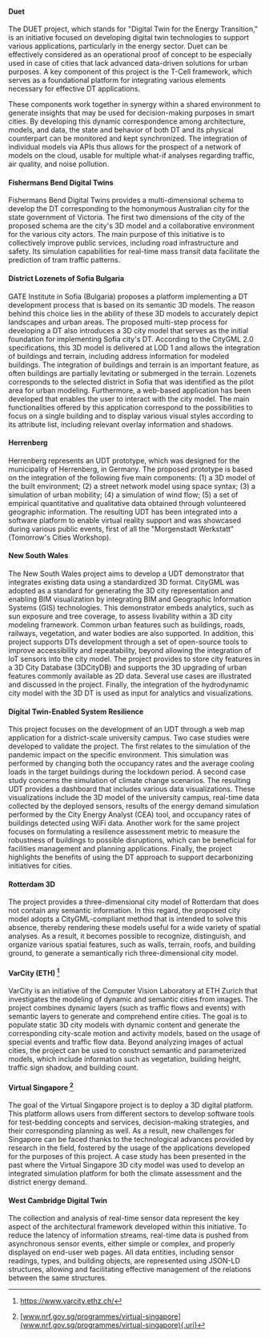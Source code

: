 #### **Duet** 
The DUET project, which stands for "Digital Twin for the Energy Transition," is an initiative focused on developing digital twin technologies to support various applications, particularly in the energy sector. Duet can be effectively considered as an operational proof of concept to be especially used in case of cities that lack advanced data-driven solutions for urban purposes. A key component of this project is the T-Cell framework, which serves as a foundational platform for integrating various elements necessary for effective DT applications.

These components work together in synergy within a shared environment to generate insights that may be used for decision-making purposes in smart cities. By developing this dynamic correspondence among architecture, models, and data, the state and behavior of both DT and its physical counterpart can be monitored and kept synchronized. The integration of individual models via APIs thus allows for the prospect of a network of models on the cloud, usable for multiple what-if analyses regarding traffic, air quality, and noise pollution.

#### **Fishermans Bend Digital Twins** 

Fishermans Bend Digital Twins provides a multi-dimensional schema to develop the DT corresponding to the homonymous Australian city for the state government of Victoria. The first two dimensions of the city of the proposed schema are the city's 3D model and a collaborative environment for the various city actors. The main purpose of this initiative is to collectively improve public services, including road infrastructure and safety. Its simulation capabilities for real-time mass transit data facilitate the prediction of tram traffic patterns.

#### **District Lozenets of Sofia Bulgaria** 

GATE Institute in Sofia (Bulgaria) proposes a platform implementing a DT development process that is based on its semantic 3D models. The reason behind this choice lies in the ability of these 3D models to accurately depict landscapes and urban areas. The proposed multi-step process for developing a DT also introduces a 3D city model that serves as the initial foundation for implementing Sofia city's DT. According to the CityGML 2.0 specifications, this 3D model is delivered at LOD 1 and allows the integration of buildings and terrain, including address information for modeled buildings. The integration of buildings and terrain is an important feature, as often buildings are partially levitating or submerged in the terrain. Lozenets corresponds to the selected district in Sofia that was identified as the pilot area for urban modeling. Furthermore, a web-based application has been developed that enables the user to interact with the city model. The main functionalities offered by this application correspond to the possibilities to focus on a single building and to display various visual styles according to its attribute list, including relevant overlay information and shadows.

#### **Herrenberg** 

Herrenberg represents an UDT prototype, which was designed for the municipality of Herrenberg, in Germany. The proposed prototype is based on the integration of the following five main components: (1) a 3D model of the built environment; (2) a street network model using space syntax; (3) a simulation of urban mobility; (4) a simulation of wind flow; (5) a set of empirical quantitative and qualitative data obtained through volunteered geographic information. The resulting UDT has been integrated into a software platform to enable virtual reality support and was showcased during various public events, first of all the "Morgenstadt Werkstatt" (Tomorrow's Cities Workshop).

#### **New South Wales**

The New South Wales project aims to develop a UDT demonstrator that integrates existing data using a standardized 3D format. CityGML was adopted as a standard for generating the 3D city representation and enabling BIM visualization by integrating BIM and Geographic Information Systems (GIS) technologies. This demonstrator embeds analytics, such as sun exposure and tree coverage, to assess livability within a 3D city modeling framework. Common urban features such as buildings, roads, railways, vegetation, and water bodies are also supported. In addition, this project supports DTs development through a set of open-source tools to improve accessibility and repeatability, beyond allowing the integration of IoT sensors into the city model. The project provides to store city features in a 3D City Database (3DCityDB) and supports the 3D upgrading of urban features commonly available as 2D data. Several use cases are illustrated and discussed in the project. Finally, the integration of the hydrodynamic city model with the 3D DT is used as input for analytics and visualizations.

#### **Digital Twin-Enabled System Resilience**

This project focuses on the development of an UDT through a web map application for a district-scale university campus. Two case studies were developed to validate the project. The first relates to the simulation of the pandemic impact on the specific environment. This simulation was performed by changing both the occupancy rates and the average cooling loads in the target buildings during the lockdown period. A second case study concerns the simulation of climate change scenarios. The resulting UDT provides a dashboard that includes various data visualizations. These visualizations include the 3D model of the university campus, real-time data collected by the deployed sensors, results of the energy demand simulation performed by the City Energy Analyst (CEA) tool, and occupancy rates of buildings detected using WiFi data. Another work for the same project focuses on formulating a resilience assessment metric to measure the robustness of buildings to possible disruptions, which can be beneficial for facilities management and planning applications. Finally, the project highlights the benefits of using the DT approach to support decarbonizing initiatives for cities.

#### **Rotterdam 3D** 

The project provides a three-dimensional city model of Rotterdam that does not contain any semantic information. In this regard, the proposed city model adopts a CityGML-compliant method that is intended to solve this absence, thereby rendering these models useful for a wide variety of spatial analyses. As a result, it becomes possible to recognize, distinguish, and organize various spatial features, such as walls, terrain, roofs, and building ground, to generate a semantically rich three-dimensional city model.

#### **VarCity (ETH)** [^1]

VarCity is an initiative of the Computer Vision Laboratory at ETH Zurich that investigates the modeling of dynamic and semantic cities from images. The project combines dynamic layers (such as traffic flows and events) with semantic layers to generate and comprehend entire cities. The goal is to populate static 3D city models with dynamic content and generate the corresponding city-scale motion and activity models, based on the usage of special events and traffic flow data. Beyond analyzing images of actual cities, the project can be used to construct semantic and parameterized models, which include information such as vegetation, building height, traffic sign shadow, and building count.

#### **Virtual Singapore** [^2]

The goal of the Virtual Singapore project is to deploy a 3D digital platform. This platform allows users from different sectors to develop software tools for test-bedding concepts and services, decision-making strategies, and their corresponding planning as well. As a result, new challenges for Singapore can be faced thanks to the technological advances provided by research in the field, fostered by the usage of the applications developed for the purposes of this project. A case study has been presented in the past where the Virtual Singapore 3D city model was used to develop an integrated simulation platform for both the climate assessment and the district energy demand.

#### **West Cambridge Digital Twin**

The collection and analysis of real-time sensor data represent the key aspect of the architectural framework developed within this initiative. To reduce the latency of information streams, real-time data is pushed from asynchronous sensor events, either simple or complex, and properly displayed on end-user web pages. All data entities, including sensor readings, types, and building objects, are represented using JSON-LD structures, allowing and facilitating effective management of the relations between the same structures.

[^1]: <https://www.varcity.ethz.ch/>

[^2]: [www.nrf.gov.sg/programmes/virtual-singapore](www.nrf.gov.sg/programmes/virtual-singapore){.uri}
